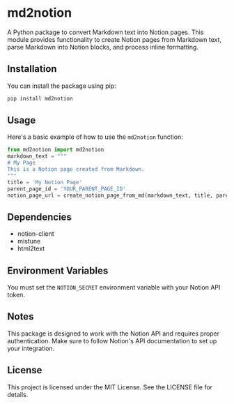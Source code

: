 
# md2notion

A Python package to convert Markdown text into Notion pages. This module provides functionality to create Notion pages from Markdown text, parse Markdown into Notion blocks, and process inline formatting.

## Installation

You can install the package using pip:

```bash
pip install md2notion
```

## Usage

Here's a basic example of how to use the `md2notion` function:

```python
from md2notion import md2notion
markdown_text = """
# My Page
This is a Notion page created from Markdown.
"""
title = 'My Notion Page'
parent_page_id = 'YOUR_PARENT_PAGE_ID'
notion_page_url = create_notion_page_from_md(markdown_text, title, parent_page_id)
```

## Dependencies

- notion-client
- mistune
- html2text

## Environment Variables

You must set the `NOTION_SECRET` environment variable with your Notion API token.

## Notes

This package is designed to work with the Notion API and requires proper authentication. Make sure to follow Notion's API documentation to set up your integration.

## License

This project is licensed under the MIT License. See the LICENSE file for details.
